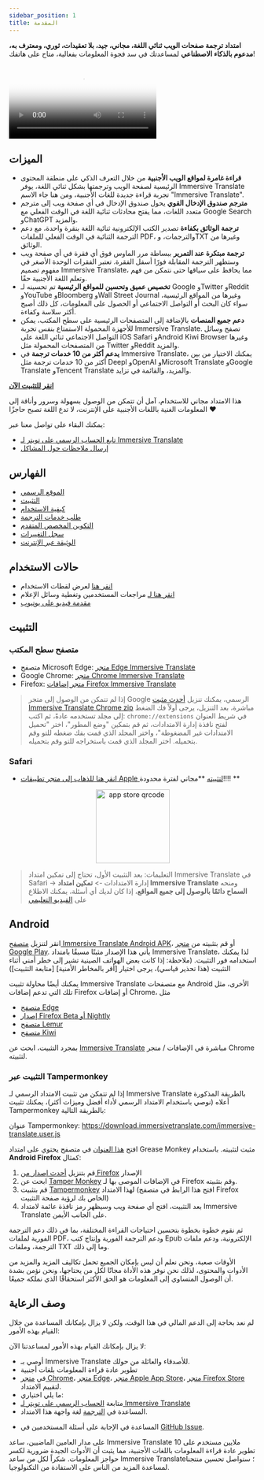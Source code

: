 ```yaml
---
sidebar_position: 1
title: المقدمة
---
```


**امتداد ترجمة صفحات الويب ثنائي اللغة، مجاني، جيد، بلا تعقيدات، ثوري، ومعترف به، مدعوم بالذكاء الاصطناعي** لمساعدتك في سد فجوة المعلومات بفعالية، متاح على هاتفك!

<video
  controls
  poster="https://immersivetranslate.com/assets/price/video-poster-en.png"
  src="https://s.immersivetranslate.com/assets/uploads/en-kefVSe.mp4"
/>

## الميزات

- **قراءة غامرة لمواقع الويب الأجنبية** من خلال التعرف الذكي على منطقة المحتوى الرئيسية لصفحة الويب وترجمتها بشكل ثنائي اللغة، يوفر Immersive Translate تجربة قراءة جديدة للغات الأجنبية، ومن هنا جاء الاسم "Immersive Translate".
- **مترجم صندوق الإدخال القوي** يحول صندوق الإدخال في أي صفحة ويب إلى مترجم متعدد اللغات، مما يفتح محادثات ثنائية اللغة في الوقت الفعلي مع Google Search وChatGPT والمزيد.
- **ترجمة الوثائق بكفاءة** تصدير الكتب الإلكترونية ثنائية اللغة بنقرة واحدة، مع دعم الترجمة الثنائية في الوقت الفعلي للملفات PDF، والترجمات، وTXT وغيرها من الوثائق.
- **ترجمة مبتكرة عند التمرير** ببساطة مرر الماوس فوق أي فقرة في أي صفحة ويب وستظهر الترجمة المقابلة فورًا أسفل الفقرة. تعتبر الفقرات الوحدة الأصغر في مفهوم تصميم Immersive Translate، مما يحافظ على سياقها حتى نتمكن من فهم وتعلم اللغة الأجنبية حقًا.
- **تخصيص عميق وتحسين للمواقع الرئيسية** تم تحسينه لـ Google وTwitter وReddit وYouTube وBloomberg وWall Street Journal وغيرها من المواقع الرئيسية، سواء كان البحث أو التواصل الاجتماعي أو الحصول على المعلومات، كل ذلك أصبح أكثر سلاسة وكفاءة.
- **دعم جميع المنصات** بالإضافة إلى المتصفحات الرئيسية على سطح المكتب، يمكن للأجهزة المحمولة الاستمتاع بنفس تجربة Immersive Translate. تصفح وسائل التواصل الاجتماعي ثنائي اللغة على iOS Safari وAndroid Kiwi Browser وغيرها من المتصفحات المحمولة مثل Twitter وReddit والمزيد.
- **يدعم أكثر من 10 خدمات ترجمة** في Immersive Translate، يمكنك الاختيار من بين أكثر من 10 خدمات ترجمة مثل Deepl وOpenAI وMicrosoft Translate وGoogle Translate وTencent Translate والمزيد، والقائمة في تزايد.

[**انقر للتثبيت الآن**](/docs/installation/)

هذا الامتداد مجاني للاستخدام، آمل أن تتمكن من الوصول بسهولة وسرور وأناقة إلى المعلومات الغنية باللغات الأجنبية على الإنترنت، لا تدع اللغة تصبح حاجزًا ❤️

يمكنك البقاء على تواصل معنا عبر:

<!-- - [اشترك في Immersive Translate عبر البريد الإلكتروني](https://immersivetranslate.substack.com/) للحصول على آخر التحديثات والمزايا في الوقت المناسب. -->

- [تابع الحساب الرسمي على تويتر لـ Immersive Translate](https://twitter.com/immersivetrans)
  <!-- - [تابع قناة تيليجرام](https://t.me/immersivetranslate) لتلقي آخر الأخبار! -->
  <!-- - [انضم إلى مجموعة تيليجرام](https://t.me/+rq848Z09nehlOTgx) للمشاركة في مناقشات حول الميزات. -->
- [إرسال ملاحظات حول المشاكل](https://github.com/immersive-translate/immersive-translate/issues/)

## الفهارس

- [الموقع الرسمي](https://immersivetranslate.com/en/?force=1)
- [التثبيت](/docs/installation/)
- [كيفية الاستخدام](/docs/usage/)
- [طلب خدمات الترجمة](/docs/services/)
- [التكوين المخصص المتقدم](/docs/advanced/)
- [سجل التغييرات](/docs/CHANGELOG/)
- [الوثيقة عبر الإنترنت](/docs/)

## حالات الاستخدام

<!-- - [تعرف على التغييرات التي حدثت للمستخدم شياو تشانغ بعد شهر من استخدام Immersive Translate](#user-xiao-zhangs-story) -->

- [انقر هنا](/docs/usecase/) لعرض لقطات الاستخدام
- [انقر هنا لـ](/docs/review/) مراجعات المستخدمين وتغطية وسائل الإعلام
- [مقدمة فيديو على يوتيوب](https://www.youtube.com/watch?v=SHznc5kQCM4&ab_channel=ImmersiveTranslate)

## التثبيت

### متصفح سطح المكتب

- متصفح Microsoft Edge: [متجر Edge Immersive Translate](https://microsoftedge.microsoft.com/addons/detail/amkbmndfnliijdhojkpoglbnaaahippg)
- Google Chrome: [متجر Chrome Immersive Translate](https://chrome.google.com/webstore/detail/immersive-translate/bpoadfkcbjbfhfodiogcnhhhpibjhbnh)
- Firefox: [متجر إضافات Firefox Immersive Translate](https://addons.mozilla.org/firefox/addon/immersive-translate/)

> إذا لم تتمكن من الوصول إلى متجر Google الرسمي، يمكنك تنزيل [أحدث مثبت Immersive Translate Chrome zip](https://download.immersivetranslate.com/latest/chrome-immersive-translate.zip) مباشرة، بعد التنزيل، يرجى أولاً فك الضغط إلى مجلد تستخدمه عادةً، ثم اكتب: `chrome://extensions` في شريط العنوان لفتح نافذة إدارة الامتدادات، ثم قم بتمكين "وضع المطور"، اختر "تحميل الامتدادات غير المضغوطة"، واختر المجلد الذي قمت بفك ضغطه للتو وقم بتحميله. اختر المجلد الذي قمت باستخراجه للتو وقم بتحميله.

### Safari

- [انقر هنا للذهاب إلى متجر تطبيقات Apple لتثبيته](https://apps.apple.com/app/immersive-translate/id6447957425) \*\*مجاني لفترة محدودة!!!! \*\*

<div align="center">
<img src="https://s.immersivetranslate.com/static/official-static/assets/immersive-app-store.png" width="150" alt="app store qrcode" />
</div>

> التعليمات: بعد التثبيت الأول، تحتاج إلى تمكين امتداد Immersive Translate في Safari -> إدارة الامتدادات -> **تمكين امتداد Immersive Translate** ومنحه **السماح دائمًا بالوصول إلى جميع المواقع**، إذا كان لديك أي أسئلة، يمكنك الاطلاع على [الفيديو التعليمي](https://s.immersivetranslate.com/videos/ios_safari_turorial_en.mp4)

## Android

انقر لتنزيل [متصفح Immersive Translate Android APK](https://immersivetranslate.com/android/)، أو قم بتثبيته من [متجر Google Play](https://play.google.com/store/apps/details?id=com.immersivetranslate.browser&utm_campaign=official). يأتي هذا الإصدار مثبتًا مسبقًا بامتداد Immersive Translate، لذا يمكنك استخدامه فور التثبيت. (ملاحظة: إذا كانت بعض الهواتف الصينية تشير إلى خطر أمني أثناء التثبيت (هذا تحذير قياسي)، يرجى اختيار [أقر بالمخاطر الأمنية] [متابعة التثبيت])

يمكنك أيضًا محاولة تثبيت Immersive Translate مع متصفحات Android الأخرى، مثل تلك التي تدعم إضافات Firefox أو إضافات Chrome، مثل

- [متصفح Edge](https://www.microsoft.com/edge/emmx/immersivetranslatecollaboration)
- [إصدار Firefox Beta أو Nightly](https://www.mozilla.org/firefox/channel/android/)
- [متصفح Lemur](https://lemurbrowser.com/)
- [متصفح Kiwi](https://kiwibrowser.com/)

بمجرد التثبيت، ابحث عن [Immersive Translate](https://chrome.google.com/webstore/detail/immersive-translate/bpoadfkcbjbfhfodiogcnhhhpibjhbnh) مباشرة في الإضافات / متجر Chrome لتثبيته.

### التثبيت عبر Tampermonkey

إذا لم تتمكن من تثبيت الامتداد الرسمي لـ Immersive Translate بالطريقة المذكورة أعلاه (نوصي باستخدام الامتداد الرسمي لأداء أفضل وميزات أكثر)، يمكنك تثبيت Tampermonkey بالطريقة التالية:

عنوان Tampermonkey: https://download.immersivetranslate.com/immersive-translate.user.js

افتح [هذا العنوان](https://download.immersivetranslate.com/immersive-translate.user.js) في متصفح يحتوي على امتداد Grease Monkey مثبت لتثبيته. باستخدام **Android Firefox** كمثال:

1. قم بتنزيل [أحدث إصدار من Firefox](https://www.mozilla.org/firefox/browsers/mobile/android/) الإصدار
2. ابحث عن [Tamper Monkey](https://www.tampermonkey.net/) في الإضافات الموصى بها لـ Firefox وقم بتثبيته.
3. قم بتثبيت [Tampermonkey](https://download.immersivetranslate.com/immersive-translate.user.js) لهذا الامتداد (افتح هذا الرابط في متصفح Firefox الخاص بك لرؤية صفحة التثبيت)
4. بعد التثبيت، افتح أي صفحة ويب وسيظهر رمز نافذة عائمة لامتداد Immersive Translate على الجانب الأيمن.

ثم نقوم خطوة بخطوة بتحسين احتياجات القراءة المختلفة، بما في ذلك دعم الترجمة الفورية لملفات PDF، ودعم الترجمة الفورية وإنتاج كتب Epub الإلكترونية، ودعم ملفات الترجمة، وملفات TXT وما إلى ذلك.

الأوقات صعبة، ونحن نعلم أن ليس بإمكان الجميع تحمل تكاليف المزيد والمزيد من الأدوات والمحتوى، لذلك نحن نوفر هذه الأداة مجانًا لكل من يحتاجها، ونحن نؤمن بشدة أن الوصول المتساوي إلى المعلومات هو الحق الأكثر استحقاقًا الذي نملكه جميعًا.

## وصف الرعاية

لم نعد بحاجة إلى الدعم المالي في هذا الوقت، ولكن لا يزال بإمكانك المساعدة من خلال القيام بهذه الأمور:

لا يزال بإمكانك القيام بهذه الأمور لمساعدتنا الآن:

- أوصي بـ Immersive Translate للأصدقاء والعائلة من حولك.
- تطوير عادة قراءة المعلومات بلغات أجنبية
- في [متجر Chrome](https://chrome.google.com/webstore/detail/immersive-translate/bpoadfkcbjbfhfodiogcnhhhpibjhbnh)، [متجر Edge](https://microsoftedge.microsoft.com/addons/detail/immersive-translate-web-/amkbmndfnliijdhojkpoglbnaaahippg)، [متجر Apple App Store](https://apps.apple.com/app/id6447957425)، [متجر Firefox Store](https://addons.mozilla.org/firefox/addon/immersive-translate/) لتقييم الامتداد.
- ما يلي اختياري:
  <!-- - الاشتراك في [البريد الإلكتروني الرسمي لـ Immersive Translate](https://immersivetranslate.substack.com/) -->
  <!-- - [الانضمام إلى قناة Telegram](https://t.me/immersivetranslate) -->
- متابعة [الحساب الرسمي على تويتر لـ Immersive Translate](https://twitter.com/immersivetrans)
- المساعدة في [الترجمة](https://crowdin.com/project/immersive-translate) لغة واجهة هذا الامتداد.
<!-- - المساعدة في الإجابة على أسئلة المستخدمين في [مجموعات Telegram](https://t.me/+rq848Z09nehlOTgx). -->
- المساعدة في الإجابة على أسئلة المستخدمين في [GitHub Issue](https://github.com/immersive-translate/immersive-translate/issues).

على مدار العامين الماضيين، ساعد Immersive Translate 10 ملايين مستخدم على تطوير عادة قراءة المعلومات باللغات الأجنبية، مما يثبت أن الأدوات الجيدة ضرورية لكسر حواجز المعلومات. شكراً لكل من ساعد Immersive Translate؛ سنواصل تحسين منتجنا لمساعدة المزيد من الناس على الاستفادة من التكنولوجيا.
